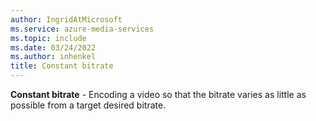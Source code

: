 ```yaml
---
author: IngridAtMicrosoft
ms.service: azure-media-services
ms.topic: include
ms.date: 03/24/2022
ms.author: inhenkel
title: Constant bitrate
---
```


**Constant bitrate** - Encoding a video so that the bitrate varies as little as possible from a target desired bitrate.
